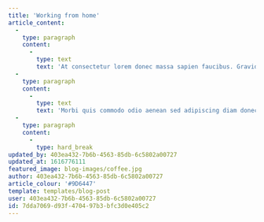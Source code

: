 ```yaml
---
title: 'Working from home'
article_content:
  -
    type: paragraph
    content:
      -
        type: text
        text: 'At consectetur lorem donec massa sapien faucibus. Gravida dictum fusce ut placerat. Tincidunt tortor aliquam nulla facilisi cras fermentum odio eu. Est ultricies integer quis auctor elit sed vulputate mi sit. Dolor sed viverra ipsum nunc. Velit sed ullamcorper morbi tincidunt ornare massa eget egestas. Vulputate odio ut enim blandit volutpat maecenas. Feugiat scelerisque varius morbi enim nunc faucibus. Eleifend quam adipiscing vitae proin sagittis. Sagittis aliquam malesuada bibendum arcu vitae elementum. Mi sit amet mauris commodo quis imperdiet massa. Imperdiet dui accumsan sit amet nulla facilisi.'
  -
    type: paragraph
    content:
      -
        type: text
        text: 'Morbi quis commodo odio aenean sed adipiscing diam donec adipiscing. Eu non diam phasellus vestibulum lorem sed risus ultricies. Porttitor eget dolor morbi non arcu risus quis varius. Ullamcorper eget nulla facilisi etiam dignissim. Pellentesque massa placerat duis ultricies lacus sed turpis. Aliquam ultrices sagittis orci a scelerisque purus semper eget. Tristique senectus et netus et malesuada fames ac turpis. Aliquam sem et tortor consequat id porta nibh. Tristique risus nec feugiat in fermentum posuere urna nec tincidunt. Tincidunt tortor aliquam nulla facilisi cras fermentum odio eu feugiat.'
  -
    type: paragraph
    content:
      -
        type: hard_break
updated_by: 403ea432-7b6b-4563-85db-6c5802a00727
updated_at: 1616776111
featured_image: blog-images/coffee.jpg
author: 403ea432-7b6b-4563-85db-6c5802a00727
article_colour: '#9D6447'
template: templates/blog-post
user: 403ea432-7b6b-4563-85db-6c5802a00727
id: 7dda7069-d93f-4704-97b3-bfc3d0e405c2
---
```

